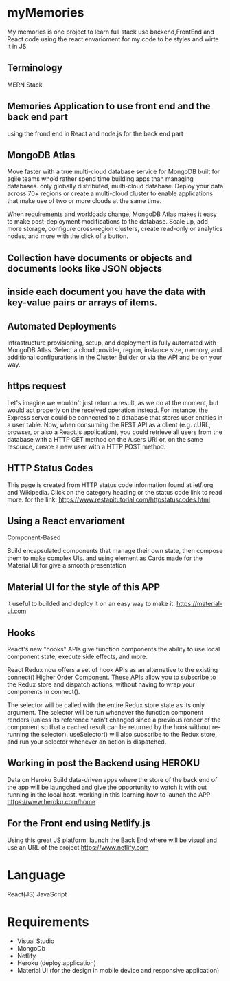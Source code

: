 # myMemories
My memories is one project to learn full stack use backend,FrontEnd and React code using the react envarioment for my code to be styles and wirte it in JS 

## Terminology
MERN Stack

## Memories Application to use front end and the back end part
using the frond end in React and node.js for the back end part

## MongoDB Atlas
Move faster with a true multi-cloud database service for MongoDB built for agile teams who’d rather spend time building apps than managing databases.
only globally distributed, multi-cloud database. Deploy your data across 70+ regions or create a multi-cloud cluster to enable applications that make use of two or more clouds at the same time.

When requirements and workloads change, MongoDB Atlas makes it easy to make post-deployment modifications to the database. Scale up, add more storage, configure cross-region clusters, create read-only or analytics nodes, and more with the click of a button.

## Collection have documents or objects and documents looks like JSON objects
## inside each document you have the data with key-value pairs or arrays of items.

## Automated Deployments
Infrastructure provisioning, setup, and deployment is fully automated with MongoDB Atlas. Select a cloud provider, region, instance size, memory, and additional configurations in the Cluster Builder or via the API and be on your way.

## https request
Let's imagine we wouldn't just return a result, as we do at the moment, but would act properly on the received operation instead. For instance, the Express server could be connected to a database that stores user entities in a user table. Now, when consuming the REST API as a client (e.g. cURL, browser, or also a React.js application), you could retrieve all users from the database with a HTTP GET method on the /users URI or, on the same resource, create a new user with a HTTP POST method.

## HTTP Status Codes
This page is created from HTTP status code information found at ietf.org and Wikipedia. 
Click on the category heading or the status code link to read more.
for the link: https://www.restapitutorial.com/httpstatuscodes.html

## Using a React envarioment 

Component-Based

Build encapsulated components that manage their own state, then compose them to make complex UIs.
and using element as Cards made for the Material UI for give a smooth presentation

## Material UI for the style of this APP
it useful to builded and deploy it on an easy way to make it.
https://material-ui.com

## Hooks 

React's new "hooks" APIs give function components the ability to use local component state, execute side effects, and more.

React Redux now offers a set of hook APIs as an alternative to the existing connect() Higher Order Component. These APIs allow you to subscribe to the Redux store and dispatch actions, without having to wrap your components in connect().

 The selector will be called with the entire Redux store state as its only argument. The selector will be run whenever the function component renders (unless its reference hasn't changed since a previous render of the component so that a cached result can be returned by the hook without re-running the selector). useSelector() will also subscribe to the Redux store, and run your selector whenever an action is dispatched.

## Working in post the Backend using HEROKU
Data on Heroku
Build data-driven apps where the store of the back end of the app will be laungched and give the opportunity to watch it with out running in the local host. working in this learning how to launch the APP
https://www.heroku.com/home

## For the Front end using Netlify.js
Using this great JS platform, launch the Back End where will be visual and use an URL of the project
https://www.netlify.com

# Language 
React(JS)
JavaScript

# Requirements
* Visual Studio
* MongoDb
* Netlify
* Heroku (deploy application)
* Material UI (for the design in mobile device and responsive application)
